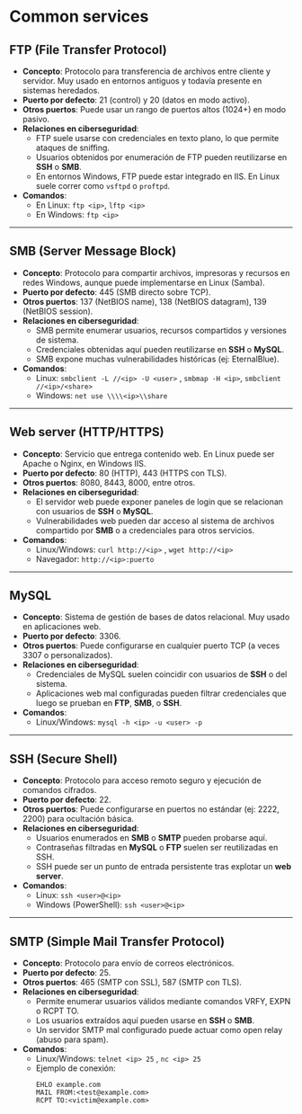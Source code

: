 # Common services

## FTP (File Transfer Protocol)
- **Concepto**: Protocolo para transferencia de archivos entre cliente y servidor. Muy usado en entornos antiguos y todavía presente en sistemas heredados.  
- **Puerto por defecto**: 21 (control) y 20 (datos en modo activo).  
- **Otros puertos**: Puede usar un rango de puertos altos (1024+) en modo pasivo.  
- **Relaciones en ciberseguridad**:  
  - FTP suele usarse con credenciales en texto plano, lo que permite ataques de sniffing.  
  - Usuarios obtenidos por enumeración de FTP pueden reutilizarse en **SSH** o **SMB**.  
  - En entornos Windows, FTP puede estar integrado en IIS. En Linux suele correr como `vsftpd` o `proftpd`.  
- **Comandos**:  
  - En Linux: `ftp <ip>`, `lftp <ip>`  
  - En Windows: `ftp <ip>`  

---

## SMB (Server Message Block)
- **Concepto**: Protocolo para compartir archivos, impresoras y recursos en redes Windows, aunque puede implementarse en Linux (Samba).  
- **Puerto por defecto**: 445 (SMB directo sobre TCP).  
- **Otros puertos**: 137 (NetBIOS name), 138 (NetBIOS datagram), 139 (NetBIOS session).  
- **Relaciones en ciberseguridad**:  
  - SMB permite enumerar usuarios, recursos compartidos y versiones de sistema.  
  - Credenciales obtenidas aquí pueden reutilizarse en **SSH** o **MySQL**.  
  - SMB expone muchas vulnerabilidades históricas (ej: EternalBlue).  
- **Comandos**:  
  - Linux: `smbclient -L //<ip> -U <user>` , `smbmap -H <ip>`, `smbclient //<ip>/<share>`  
  - Windows: `net use \\\\<ip>\\share`  

---

## Web server (HTTP/HTTPS)
- **Concepto**: Servicio que entrega contenido web. En Linux puede ser Apache o Nginx, en Windows IIS.  
- **Puerto por defecto**: 80 (HTTP), 443 (HTTPS con TLS).  
- **Otros puertos**: 8080, 8443, 8000, entre otros.  
- **Relaciones en ciberseguridad**:  
  - El servidor web puede exponer paneles de login que se relacionan con usuarios de **SSH** o **MySQL**.  
  - Vulnerabilidades web pueden dar acceso al sistema de archivos compartido por **SMB** o a credenciales para otros servicios.  
- **Comandos**:  
  - Linux/Windows: `curl http://<ip>` , `wget http://<ip>`  
  - Navegador: `http://<ip>:puerto`  

---

## MySQL
- **Concepto**: Sistema de gestión de bases de datos relacional. Muy usado en aplicaciones web.  
- **Puerto por defecto**: 3306.  
- **Otros puertos**: Puede configurarse en cualquier puerto TCP (a veces 3307 o personalizados).  
- **Relaciones en ciberseguridad**:  
  - Credenciales de MySQL suelen coincidir con usuarios de **SSH** o del sistema.  
  - Aplicaciones web mal configuradas pueden filtrar credenciales que luego se prueban en **FTP**, **SMB**, o **SSH**.  
- **Comandos**:  
  - Linux/Windows: `mysql -h <ip> -u <user> -p`  

---

## SSH (Secure Shell)
- **Concepto**: Protocolo para acceso remoto seguro y ejecución de comandos cifrados.  
- **Puerto por defecto**: 22.  
- **Otros puertos**: Puede configurarse en puertos no estándar (ej: 2222, 2200) para ocultación básica.  
- **Relaciones en ciberseguridad**:  
  - Usuarios enumerados en **SMB** o **SMTP** pueden probarse aquí.  
  - Contraseñas filtradas en **MySQL** o **FTP** suelen ser reutilizadas en SSH.  
  - SSH puede ser un punto de entrada persistente tras explotar un **web server**.  
- **Comandos**:  
  - Linux: `ssh <user>@<ip>`  
  - Windows (PowerShell): `ssh <user>@<ip>`  

---

## SMTP (Simple Mail Transfer Protocol)
- **Concepto**: Protocolo para envío de correos electrónicos.  
- **Puerto por defecto**: 25.  
- **Otros puertos**: 465 (SMTP con SSL), 587 (SMTP con TLS).  
- **Relaciones en ciberseguridad**:  
  - Permite enumerar usuarios válidos mediante comandos VRFY, EXPN o RCPT TO.  
  - Los usuarios extraídos aquí pueden usarse en **SSH** o **SMB**.  
  - Un servidor SMTP mal configurado puede actuar como open relay (abuso para spam).  
- **Comandos**:  
  - Linux/Windows: `telnet <ip> 25` , `nc <ip> 25`  
  - Ejemplo de conexión:  
    ```
    EHLO example.com
    MAIL FROM:<test@example.com>
    RCPT TO:<victim@example.com>
    ```  
